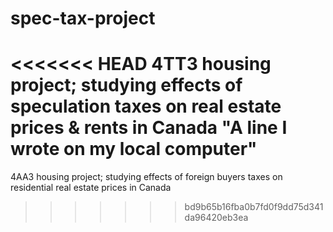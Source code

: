 # spec-tax-project
<<<<<<< HEAD
4TT3 housing project; studying effects of speculation taxes on real estate prices &amp; rents in Canada
"A line I wrote on my local computer" 
=======
4AA3 housing project; studying effects of foreign buyers taxes on residential real estate prices in Canada
>>>>>>> bd9b65b16fba0b7fd0f9dd75d341da96420eb3ea

